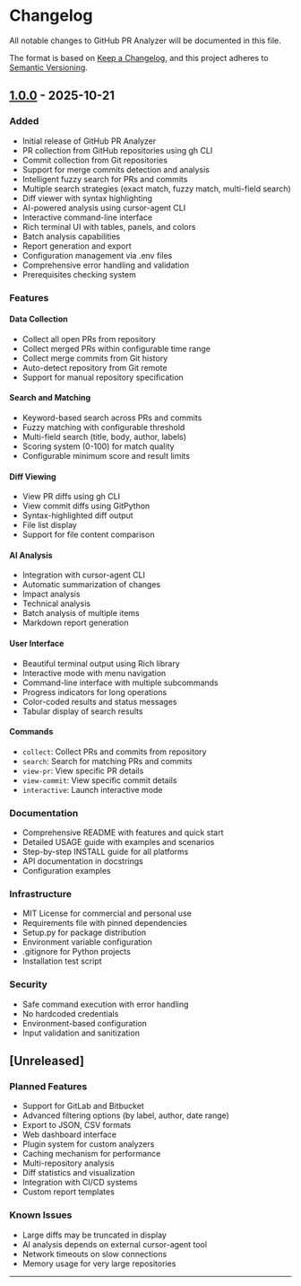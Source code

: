 # Changelog

All notable changes to GitHub PR Analyzer will be documented in this file.

The format is based on [Keep a Changelog](https://keepachangelog.com/en/1.0.0/),
and this project adheres to [Semantic Versioning](https://semver.org/spec/v2.0.0.html).

## [1.0.0] - 2025-10-21

### Added
- Initial release of GitHub PR Analyzer
- PR collection from GitHub repositories using gh CLI
- Commit collection from Git repositories
- Support for merge commits detection and analysis
- Intelligent fuzzy search for PRs and commits
- Multiple search strategies (exact match, fuzzy match, multi-field search)
- Diff viewer with syntax highlighting
- AI-powered analysis using cursor-agent CLI
- Interactive command-line interface
- Rich terminal UI with tables, panels, and colors
- Batch analysis capabilities
- Report generation and export
- Configuration management via .env files
- Comprehensive error handling and validation
- Prerequisites checking system

### Features

#### Data Collection
- Collect all open PRs from repository
- Collect merged PRs within configurable time range
- Collect merge commits from Git history
- Auto-detect repository from Git remote
- Support for manual repository specification

#### Search and Matching
- Keyword-based search across PRs and commits
- Fuzzy matching with configurable threshold
- Multi-field search (title, body, author, labels)
- Scoring system (0-100) for match quality
- Configurable minimum score and result limits

#### Diff Viewing
- View PR diffs using gh CLI
- View commit diffs using GitPython
- Syntax-highlighted diff output
- File list display
- Support for file content comparison

#### AI Analysis
- Integration with cursor-agent CLI
- Automatic summarization of changes
- Impact analysis
- Technical analysis
- Batch analysis of multiple items
- Markdown report generation

#### User Interface
- Beautiful terminal output using Rich library
- Interactive mode with menu navigation
- Command-line interface with multiple subcommands
- Progress indicators for long operations
- Color-coded results and status messages
- Tabular display of search results

#### Commands
- `collect`: Collect PRs and commits from repository
- `search`: Search for matching PRs and commits
- `view-pr`: View specific PR details
- `view-commit`: View specific commit details
- `interactive`: Launch interactive mode

### Documentation
- Comprehensive README with features and quick start
- Detailed USAGE guide with examples and scenarios
- Step-by-step INSTALL guide for all platforms
- API documentation in docstrings
- Configuration examples

### Infrastructure
- MIT License for commercial and personal use
- Requirements file with pinned dependencies
- Setup.py for package distribution
- Environment variable configuration
- .gitignore for Python projects
- Installation test script

### Security
- Safe command execution with error handling
- No hardcoded credentials
- Environment-based configuration
- Input validation and sanitization

## [Unreleased]

### Planned Features
- Support for GitLab and Bitbucket
- Advanced filtering options (by label, author, date range)
- Export to JSON, CSV formats
- Web dashboard interface
- Plugin system for custom analyzers
- Caching mechanism for performance
- Multi-repository analysis
- Diff statistics and visualization
- Integration with CI/CD systems
- Custom report templates

### Known Issues
- Large diffs may be truncated in display
- AI analysis depends on external cursor-agent tool
- Network timeouts on slow connections
- Memory usage for very large repositories

---

[1.0.0]: https://github.com/yourusername/github-pr-analyzer/releases/tag/v1.0.0
